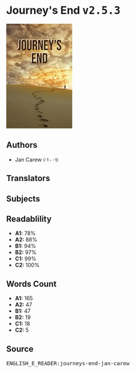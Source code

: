 # Journey's End <kbd>v2.5.3</kbd>

![](./cover.medium.jpg "")

## Authors


 - Jan Carew <small>(-1 - -1)</small>

## Translators



## Subjects



## Readablility


 - **A1:** 78%
 - **A2:** 88%
 - **B1:** 94%
 - **B2:** 97%
 - **C1:** 99%
 - **C2:** 100%

## Words Count


 - **A1:** 165
 - **A2:** 47
 - **B1:** 47
 - **B2:** 19
 - **C1:** 18
 - **C2:** 5

## Source


<kbd>ENGLISH_E_READER:journeys-end-jan-carew</kbd>
